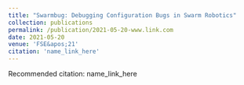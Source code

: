 ```yaml
---
title: "Swarmbug: Debugging Configuration Bugs in Swarm Robotics"
collection: publications
permalink: /publication/2021-05-20-www.link.com
date: 2021-05-20
venue: 'FSE&apos;21'
citation: 'name_link_here'
---
```

Recommended citation: name_link_here